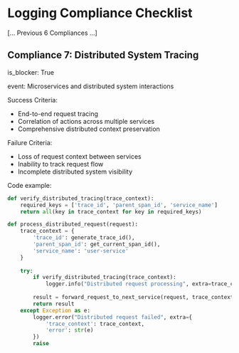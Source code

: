 # Logging Compliance Checklist

[... Previous 6 Compliances ...]

## <b>Compliance 7: Distributed System Tracing</b>

is_blocker: True

event: Microservices and distributed system interactions

Success Criteria:
- End-to-end request tracing
- Correlation of actions across multiple services
- Comprehensive distributed context preservation

Failure Criteria:
- Loss of request context between services
- Inability to track request flow
- Incomplete distributed system visibility

Code example:

```python
def verify_distributed_tracing(trace_context):
    required_keys = ['trace_id', 'parent_span_id', 'service_name']
    return all(key in trace_context for key in required_keys)

def process_distributed_request(request):
    trace_context = {
        'trace_id': generate_trace_id(),
        'parent_span_id': get_current_span_id(),
        'service_name': 'user-service'
    }
    
    try:
        if verify_distributed_tracing(trace_context):
            logger.info("Distributed request processing", extra=trace_context)
        
        result = forward_request_to_next_service(request, trace_context)
        return result
    except Exception as e:
        logger.error("Distributed request failed", extra={
            'trace_context': trace_context,
            'error': str(e)
        })
        raise
```
